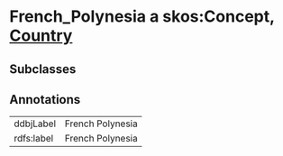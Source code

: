 # French_Polynesia a skos:Concept, [Country](/0.1/Country)

## Subclasses

## Annotations

|||
|-----|-----|
|ddbjLabel|French Polynesia|
|rdfs:label|French Polynesia|

